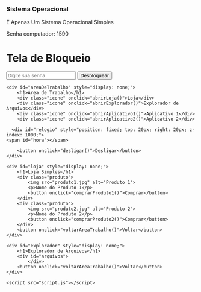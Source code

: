 ### Sistema Operacional
<p>É Apenas Um Sistema Operacional Simples</p>
<p>Senha computador: 1590</p>
<div><!DOCTYPE html>
<html lang="pt-br">
<head>
    <meta charset="UTF-8">
    <meta name="viewport" content="width=device-width, initial-scale=1.0">
    <title>Sistema Operacional Simples</title>
    <link rel="stylesheet" href="style.css">
</head>
<body>
    <div id="telaBloqueio" style="display: block;">
        <h1>Tela de Bloqueio</h1>
        <input type="password" id="senha" placeholder="Digite sua senha">
        <button onclick="desbloquear()">Desbloquear</button>
    </div>

    <div id="areaDeTrabalho" style="display: none;">
        <h1>Área de Trabalho</h1>
        <div class="icone" onclick="abrirLoja()">Loja</div>
        <div class="icone" onclick="abrirExplorador()">Explorador de Arquivos</div>
        <div class="icone" onclick="abrirAplicativo1()">Aplicativo 1</div>
        <div class="icone" onclick="abrirAplicativo2()">Aplicativo 2</div>
   <div id="calculadora" style="display: none; position: fixed; top: 50%; left: 50%; transform: translate(-50%, -50%); z-index: 1000; width: 300px; padding: 20px; background-color: #fff; border: 1px solid #ccc; border-radius: 5px;">
    <h1>Calculadora</h1>
    <input type="text" id="display" placeholder="0">
    <div class="teclas">
        <div class="linha">
            <button onclick="digitar('7')">7</button>
            <button onclick="digitar('8')">8</button>
            <button onclick="digitar('9')">9</button>
            <button onclick="operacao('+')">+</button>
        </div>
        <div class="linha">
            <button onclick="digitar('4')">4</button>
            <button onclick="digitar('5')">5</button>
            <button onclick="digitar('6')">6</button>
            <button onclick="operacao('-')">-</button>
        </div>
        <div class="linha">
            <button onclick="digitar('1')">1</button>
            <button onclick="digitar('2')">2</button>
            <button onclick="digitar('3')">3</button>
            <button onclick="operacao('*')">*</button>
        </div>
        <div class="linha">
            <button onclick="digitar('0')">0</button>
            <button onclick="digitar('.')">.</button>
            <button onclick="igualar()">=</button>
            <button onclick="limpar()">C</button>
        </div>
    </div>
</div>
   
      <div id="relogio" style="position: fixed; top: 20px; right: 20px; z-index: 1000;">
    <span id="hora"></span>
</div>

        <button onclick="desligar()">Desligar</button>
    </div>

    <div id="loja" style="display: none;">
        <h1>Loja Simples</h1>
        <div class="produto">
            <img src="produto1.jpg" alt="Produto 1">
            <p>Nome do Produto 1</p>
            <button onclick="comprarProduto1()">Comprar</button>
        </div>
        <div class="produto">
            <img src="produto2.jpg" alt="Produto 2">
            <p>Nome do Produto 2</p>
            <button onclick="comprarProduto2()">Comprar</button>
        </div>
        <button onclick="voltarAreaTrabalho()">Voltar</button>
    </div>

    <div id="explorador" style="display: none;">
        <h1>Explorador de Arquivos</h1>
        <div id="arquivos">
            </div>
        <button onclick="voltarAreaTrabalho()">Voltar</button>
    </div>

    <script src="script.js"></script>
</body>
</html>
</div>
